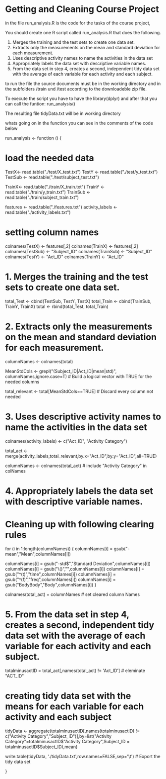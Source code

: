 # Getting and Cleaning Course Project

in the file run_analysis.R is the code for the tasks of the course project,

You should create one R script called run_analysis.R that does the following. 

  1.  Merges the training and the test sets to create one data set.
  2.  Extracts only the measurements on the mean and standard deviation for each measurement. 
  3.  Uses descriptive activity names to name the activities in the data set
  4.  Appropriately labels the data set with descriptive variable names. 
  5.  From the data set in step 4, creates a second, independent tidy data set with the average of each variable for each activity and each subject.


to run the file the source documents must be in the working directory and in the subfolders /train und /test  according to the downloadeble zip file.

To execute the script you have to have the library(dplyr) and after that you can call the funtion: run_analysis()

The resulting file tidyData.txt will be in working directory

whats going on in the function you can see in the comments of the code below

run_analysis <- function () {

# load the needed data
TestX<- read.table("./test/X_test.txt")
TestY <- read.table("./test/y_test.txt")
TestSub <- read.table("./test/subject_test.txt")

TrainX<- read.table("./train/X_train.txt")
TrainY <- read.table("./train/y_train.txt")
TrainSub <- read.table("./train/subject_train.txt")

features <- read.table("./features.txt")
activity_labels <- read.table("./activity_labels.txt")

# setting column names

colnames(TestX) <- features[,2]
colnames(TrainX) <- features[,2]
colnames(TestSub) <- "Subject_ID"
colnames(TrainSub) <- "Subject_ID"
colnames(TestY) <- "Act_ID"
colnames(TrainY) <- "Act_ID"

# 1. Merges the training and the test sets to create one data set.

total_Test <- cbind(TestSub, TestY, TestX) 
total_Train <- cbind(TrainSub, TrainY, TrainX) 
total <- rbind(total_Test, total_Train)


# 2. Extracts only the measurements on the mean and standard deviation for each measurement. 
columnNames <- colnames(total)

MeanStdCols <- grepl("(Subject_ID|Act_ID|mean|std)", columnNames,ignore.case=T)    # Build a logical vector with TRUE for the needed columns

total_relevant <- total[MeanStdCols==TRUE]    # Discard every column not needed


# 3. Uses descriptive activity names to name the activities in the data set

colnames(activity_labels) <- c("Act_ID", "Activity Category")

total_act <- merge(activity_labels,total_relevant,by.x="Act_ID",by.y="Act_ID",all=TRUE)


columnNames <- colnames(total_act)   # include "Activity Category" in colNames



# 4. Appropriately labels the data set with descriptive variable names. 


# Cleaning up with following clearing rules
for (i in 1:length(columnNames)) 
{
  columnNames[i] = gsub("-mean","Mean",columnNames[i]) 
  
  columnNames[i] = gsub("-std$","Standard Deviation",columnNames[i])
  columnNames[i] = gsub("\\()","",columnNames[i])
  columnNames[i] = gsub("^(t)","time",columnNames[i])
  columnNames[i] = gsub("^(f)","freq",columnNames[i])
  columnNames[i] = gsub("BodyBody","Body",columnNames[i])
}

colnames(total_act) = columnNames   # set cleared column Names 


# 5. From the data set in step 4, creates a second, independent tidy data set with the average of each variable for each activity and each subject.

totalminusactID  = total_act[,names(total_act) != 'Act_ID']  # eleminate "ACT_ID"


# creating tidy data set with the means for each variable for each activity and each subject
tidyData <- aggregate(totalminusactID[,names(totalminusactID) != c("Activity Category","Subject_ID")],by=list("Activity Category"=totalminusactID$"Activity Category",Subject_ID = totalminusactID$Subject_ID),mean)



write.table(tidyData, './tidyData.txt',row.names=FALSE,sep='\t') # Export the tidy data set 

}
